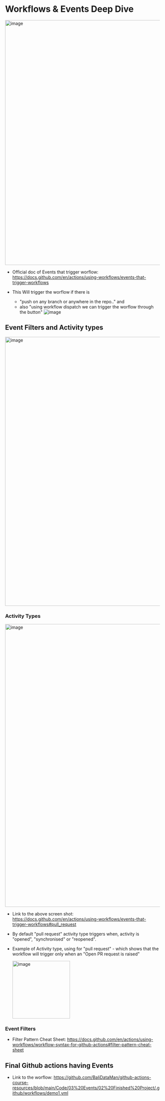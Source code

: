 <h1>Workflows & Events Deep Dive</h1>

<img width="794" alt="image" src="https://github.com/BaliDataMan/github-actions-course-resources/assets/29046663/5c809fee-a737-485f-a4cf-90c83ec3a8c5">
  
  - Official doc of Events that trigger worflow: https://docs.github.com/en/actions/using-workflows/events-that-trigger-workflows

- This Will trigger the worflow if there is
  - "push on any branch or anywhere in the repo.." and
  - also "using workflow dispatch we can trigger the worflow through the button"
  ![image](https://github.com/BaliDataMan/github-actions-course-resources/assets/29046663/44be287f-4dea-488a-a8d9-7fdea0351101)


<h2> Event Filters and Activity types</h2>
  <img width="872" alt="image" src="https://github.com/BaliDataMan/github-actions-course-resources/assets/29046663/f819c3ed-6050-4337-bb86-61cb5aada875">

<h3> Activity Types</h3>
  <img width="917" alt="image" src="https://github.com/BaliDataMan/github-actions-course-resources/assets/29046663/df73dbf5-92eb-4f24-999f-cec492b3b0ff">
  
  - Link to the above screen shot: https://docs.github.com/en/actions/using-workflows/events-that-trigger-workflows#pull_request
  - By default "pull request" activity type triggers when, activity is "opened", "synchronised" or "reopened".
    
  - Example of Activity type, using for "pull request" - which shows that the workflow will trigger only when an "Open PR request is raised"

    <img width="187" alt="image" src="https://github.com/BaliDataMan/github-actions-course-resources/assets/29046663/fe9897c2-8e9b-4f24-a2f3-911db1fe46a8">

  
<h3>Event Filters</h3>

- Filter Pattern Cheat Sheet: https://docs.github.com/en/actions/using-workflows/workflow-syntax-for-github-actions#filter-pattern-cheat-sheet

<h2>Final Github actions having Events</h2>
  
  - Link to the worflow: https://github.com/BaliDataMan/github-actions-course-resources/blob/main/Code/03%20Events/02%20Finished%20Project/.github/workflows/demo1.yml 
